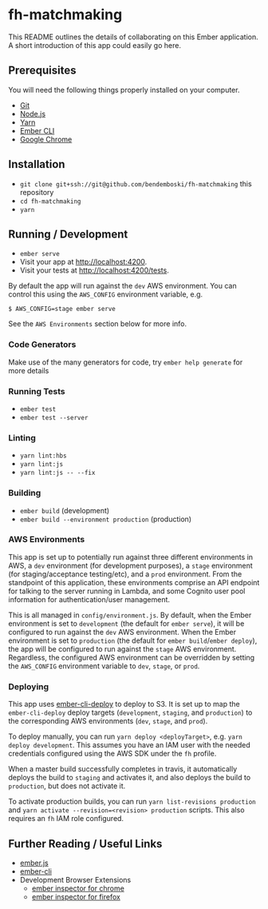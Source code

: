 # fh-matchmaking

This README outlines the details of collaborating on this Ember application.
A short introduction of this app could easily go here.

## Prerequisites

You will need the following things properly installed on your computer.

* [Git](https://git-scm.com/)
* [Node.js](https://nodejs.org/)
* [Yarn](https://yarnpkg.com/)
* [Ember CLI](https://ember-cli.com/)
* [Google Chrome](https://google.com/chrome/)

## Installation

* `git clone git+ssh://git@github.com/bendemboski/fh-matchmaking` this repository
* `cd fh-matchmaking`
* `yarn`

## Running / Development

* `ember serve`
* Visit your app at [http://localhost:4200](http://localhost:4200).
* Visit your tests at [http://localhost:4200/tests](http://localhost:4200/tests).

By default the app will run against the `dev` AWS environment. You can control
this using the `AWS_CONFIG` environment variable, e.g.

```
$ AWS_CONFIG=stage ember serve
```

See the `AWS Environments` section below for more info.

### Code Generators

Make use of the many generators for code, try `ember help generate` for more details

### Running Tests

* `ember test`
* `ember test --server`

### Linting

* `yarn lint:hbs`
* `yarn lint:js`
* `yarn lint:js -- --fix`

### Building

* `ember build` (development)
* `ember build --environment production` (production)

### AWS Environments

This app is set up to potentially run against three different environments in
AWS, a `dev` environment (for development purposes), a `stage` environment (for
staging/acceptance testing/etc), and a `prod` environment. From the standpoint
of this application, these environments comprise an API endpoint for talking to
the server running in Lambda, and some Cognito user pool information for
authentication/user management.

This is all managed in `config/environment.js`. By default, when the Ember
environment is set to `development` (the default for `ember serve`), it will
be configured to run against the `dev` AWS environment. When the Ember
environment is set to `production` (the default for
`ember build`/`ember deploy`), the app will be configured to run against the
`stage` AWS environment. Regardless, the configured AWS environment can be
overridden by setting the `AWS_CONFIG` environment variable to `dev`, `stage`,
or `prod`.

### Deploying

This app uses [ember-cli-deploy](http://ember-cli-deploy.com/)
to deploy to S3. It is set up to map the `ember-cli-deploy` deploy targets
(`development`, `staging`, and `production`) to the corresponding AWS
environments (`dev`, `stage`, and `prod`).

To deploy manually, you can run `yarn deploy <deployTarget>`, e.g.
`yarn deploy development`. This assumes you have an IAM user with the needed
credentials configured using the AWS SDK under the `fh` profile.

When a master build successfully completes in travis, it automatically deploys
the build to `staging` and activates it, and also deploys the build to
`production`, but does not activate it.

To activate production builds, you can run `yarn list-revisions production` and
`yarn activate --revision=<revision> production` scripts. This also requires an
`fh` IAM role configured.

## Further Reading / Useful Links

* [ember.js](https://emberjs.com/)
* [ember-cli](https://ember-cli.com/)
* Development Browser Extensions
  * [ember inspector for chrome](https://chrome.google.com/webstore/detail/ember-inspector/bmdblncegkenkacieihfhpjfppoconhi)
  * [ember inspector for firefox](https://addons.mozilla.org/en-US/firefox/addon/ember-inspector/)
